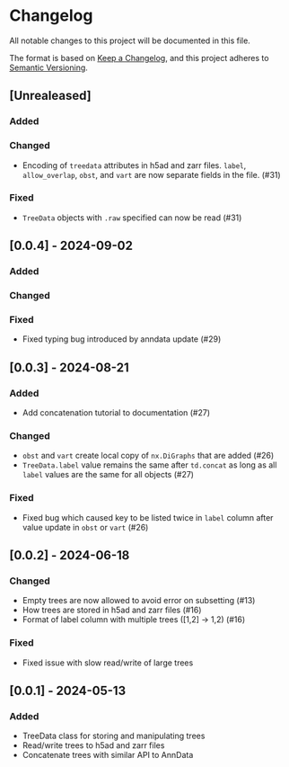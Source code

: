 # Changelog

All notable changes to this project will be documented in this file.

The format is based on [Keep a Changelog][],
and this project adheres to [Semantic Versioning][].

[keep a changelog]: https://keepachangelog.com/en/1.0.0/
[semantic versioning]: https://semver.org/spec/v2.0.0.html

## [Unrealeased]

### Added

### Changed

-   Encoding of `treedata` attributes in h5ad and zarr files. `label`, `allow_overlap`, `obst`, and `vart` are now separate fields in the file. (#31)

### Fixed

-   `TreeData` objects with `.raw` specified can now be read (#31)

## [0.0.4] - 2024-09-02

### Added

### Changed

### Fixed

-   Fixed typing bug introduced by anndata update (#29)

## [0.0.3] - 2024-08-21

### Added

-   Add concatenation tutorial to documentation (#27)

### Changed

-   `obst` and `vart` create local copy of `nx.DiGraphs` that are added (#26)
-   `TreeData.label` value remains the same after `td.concat` as long as all `label` values are the same for all objects (#27)

### Fixed

-   Fixed bug which caused key to be listed twice in `label` column after value update in `obst` or `vart` (#26)

## [0.0.2] - 2024-06-18

### Changed

-   Empty trees are now allowed to avoid error on subsetting (#13)
-   How trees are stored in h5ad and zarr files (#16)
-   Format of label column with multiple trees ([1,2] -> 1,2) (#16)

### Fixed

-   Fixed issue with slow read/write of large trees

## [0.0.1] - 2024-05-13

### Added

-   TreeData class for storing and manipulating trees
-   Read/write trees to h5ad and zarr files
-   Concatenate trees with similar API to AnnData
